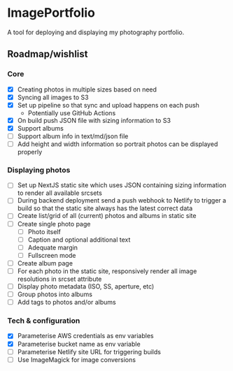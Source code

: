 # ImagePortfolio

A tool for deploying and displaying my photography portfolio.

## Roadmap/wishlist

### Core

- [x] Creating photos in multiple sizes based on need
- [x] Syncing all images to S3
- [x] Set up pipeline so that sync and upload happens on each push
    - Potentially use GitHub Actions
- [x] On build push JSON file with sizing information to S3
- [x] Support albums
- [ ] Support album info in text/md/json file
- [ ] Add height and width information so portrait photos can be displayed properly

### Displaying photos

- [ ] Set up NextJS static site which uses JSON containing sizing information to render all available srcsets
- [ ] During backend deployment send a push webhook to Netlify to trigger a build so that the static site always has the latest correct data
- [ ] Create list/grid of all (current) photos and albums in static site
- [ ] Create single photo page
    - [ ] Photo itself
    - [ ] Caption and optional additional text
    - [ ] Adequate margin
    - [ ] Fullscreen mode
- [ ] Create album page
- [ ] For each photo in the static site, responsively render all image resolutions in srcset attribute
- [ ] Display photo metadata (ISO, SS, aperture, etc)
- [ ] Group photos into albums
- [ ] Add tags to photos and/or albums

### Tech & configuration

- [x] Parameterise AWS credentials as env variables
- [x] Parameterise bucket name as env variable
- [ ] Parameterise Netlify site URL for triggering builds
- [ ] Use ImageMagick for image conversions
